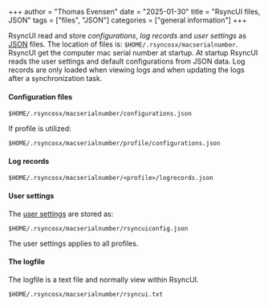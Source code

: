 +++
author = "Thomas Evensen"
date = "2025-01-30"
title =  "RsyncUI files, JSON"
tags = ["files", "JSON"]
categories = ["general information"]
+++

RsyncUI read and store *configurations*, *log records* and *user settings* as [JSON](https://en.wikipedia.org/wiki/JSON) files. The location of files is: `$HOME/.rsyncosx/macserialnumber`. RsyncUI get the computer mac serial number at startup. At startup RsyncUI reads the user settings and default configurations from JSON data. Log records are only loaded when viewing logs and when updating the logs after a synchronization task.

#### Configuration files

`$HOME/.rsyncosx/macserialnumber/configurations.json`

If profile is utilized:

`$HOME/.rsyncosx/macserialnumber/profile/configurations.json`

#### Log records

`$HOME/.rsyncosx/macserialnumber/<profile>/logrecords.json`

#### User settings

The [user settings](/docs/settings/) are stored as:

`$HOME/.rsyncosx/macserialnumber/rsyncuiconfig.json`

The user settings applies to all profiles.

#### The logfile

The logfile is a text file and normally view within RsyncUI.

`$HOME/.rsyncosx/macserialnumber/rsyncui.txt`
